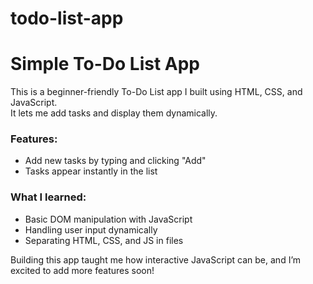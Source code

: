 # todo-list-app
# Simple To-Do List App

This is a beginner-friendly To-Do List app I built using HTML, CSS, and JavaScript.  
It lets me add tasks and display them dynamically.

### Features:
- Add new tasks by typing and clicking "Add"
- Tasks appear instantly in the list

### What I learned:
- Basic DOM manipulation with JavaScript
- Handling user input dynamically
- Separating HTML, CSS, and JS in files

Building this app taught me how interactive JavaScript can be, and I’m excited to add more features soon!
